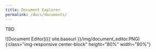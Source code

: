 ```yaml
---
title: Document Explorer
permalink: /docs/documents/
---
```


<span class="label label-danger">TBD</span>

![Document Editor]({{ site.baseurl }}/img/document_editor.PNG){:class="img-responsive center-block" height="80%" width="80%"}